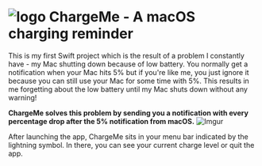 # ![logo](https://i.imgur.com/DFiWFte.png) ChargeMe - A macOS charging reminder

This is my first Swift project which is the result of a problem I constantly have - my Mac shutting down because of low battery. 
You normally get a notification when your Mac hits 5% but if you're like me, you just ignore it because you can still use your Mac for some time with 5%.
This results in me forgetting about the low battery until my Mac shuts down without any warning!

<b>ChargeMe solves this problem by sending you a notification with every percentage drop after the 5% notification from macOS.</b>
![Imgur](https://i.imgur.com/p7y8MFu.png)

After launching the app, ChargeMe sits in your menu bar indicated by the lightning symbol. In there, you can see your current charge level or quit the app.
